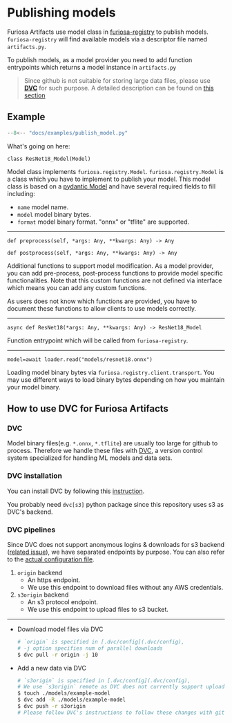 # Publishing models

Furiosa Artifacts use model class in [furiosa-registry](https://github.com/furiosa-ai/furiosa-sdk/tree/main/python/furiosa-registry/) to publish models. `furiosa-registry` will find available models via a descriptor file named `artifacts.py`.

To publish models, as a model provider you need to add function entrypoints which returns a model instance in `artifacts.py`

> Since github is not suitable for storing large data files, please use **[DVC](https://dvc.org/)** for such purpose. A detailed description can be found on [this section](#how-to-use-dvc-for-furiosa-artifacts)


## Example

``` python title="artifacts.py"
--8<-- "docs/examples/publish_model.py"
```

What's going on here:

`class ResNet18_Model(Model)`

Model class implements `furiosa.registry.Model`. `furiosa.registry.Model` is a class which you have to implement to publish your model. This model class is based on a [pydantic Model](https://pydantic-docs.helpmanual.io/usage/models/) and have several required fields to fill including:

- `name` model name.
- `model` model binary bytes.
- `format` model binary format. "onnx" or "tflite" are supported.

---

`def preprocess(self, *args: Any, **kwargs: Any) -> Any`

`def postprocess(self, *args: Any, **kwargs: Any) -> Any`

Additional functions to support model modification. As a model provider, you can add pre-process, post-process functions to provide model specific functionalities. Note that this custom functions are not defined via interface which means you can add any custom functions.

As users does not know which functions are provided, you have to document these functions to allow clients to use models correctly.

---

`async def ResNet18(*args: Any, **kwargs: Any) -> ResNet18_Model`

Function entrypoint which will be called from `furiosa-registry`.

---

`model=await loader.read("models/resnet18.onnx")`

Loading model binary bytes via `furiosa.registry.client.transport`. You may use different ways to load binary bytes depending on how you maintain your model binary.

## How to use DVC for Furiosa Artifacts

### DVC

Model binary files(e.g. `*.onnx`, `*.tflite`) are usually too large for github to process.
Therefore we handle these files with [DVC](https://dvc.org/), a version control system specialized for handling ML models and data sets.

### DVC installation
You can install DVC by following this [instruction](https://dvc.org/doc/install).

You probably need `dvc[s3]` python package since this repository uses s3 as DVC's backend.

### DVC pipelines

Since DVC does not support anonymous logins & downloads for s3 backend ([related issue](https://github.com/iterative/dvc/issues/5797)), we have separated endpoints by purpose. You can also refer to the [actual configuration file](https://github.com/furiosa-ai/furiosa-artifacts/blob/main/.dvc/config).

1. `origin` backend
    - An https endpoint.
    - We use this endpoint to download files without any AWS credentials.
2. `s3origin` backend
    - An s3 protocol endpoint.
    - We use this endpoint to upload files to s3 bucket.

---

- Download model files via DVC
  ```bash
  # `origin` is specified in [.dvc/config](.dvc/config),
  # -j option specifies num of parallel downloads
  $ dvc pull -r origin -j 10
  ```

- Add a new data via DVC
  ```bash
  # `s3origin` is specified in [.dvc/config](.dvc/config),
  # We use `s3origin` remote as DVC does not currently support uploading files via https endpoint
  $ touch ./models/example-model
  $ dvc add -R ./models/example-model
  $ dvc push -r s3origin
  # Please follow DVC's instructions to follow these changes with git
  ```
